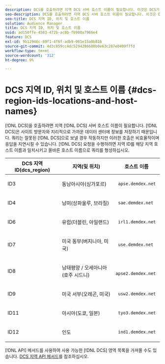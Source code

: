 ```yaml
---
description: DCS를 호출하려면 지역 DCS 서버 호스트 이름이 필요합니다. 이것은 DCS가 사이트 방문자와 지리적으로 가까운 데이터 센터에 정보를 저장하기 때문입니다. 쿼리를 잘못된 DCS로 보낼 경우 쿼리 기능이 작동하지만 이러한 호출은 비효율적이고 응답을 지연시킬 수 있습니다. DCS 요청을 수행하려면 지역 ID를 해당 지역 호스트 이름과 일치시키고 올바른 호스트 이름으로 쿼리를 형성하십시오.
seo-description: DCS를 호출하려면 지역 DCS 서버 호스트 이름이 필요합니다. 이것은 DCS가 사이트 방문자와 지리적으로 가까운 데이터 센터에 정보를 저장하기 때문입니다. 쿼리를 잘못된 DCS로 보낼 경우 쿼리 기능이 작동하지만 이러한 호출은 비효율적이고 응답을 지연시킬 수 있습니다. DCS 요청을 수행하려면 지역 ID를 해당 지역 호스트 이름과 일치시키고 올바른 호스트 이름으로 쿼리를 형성하십시오.
seo-title: DCS 지역 ID, 위치 및 호스트 이름
solution: Audience Manager
title: DCS 지역 ID, 위치 및 호스트 이름
uuid: ad150ffe-4583-472b-ac8b-fb900a7966e4
feature: DCS
exl-id: 9b12946c-89f1-4f6f-adb9-961e15a0b816
source-git-commit: 4d3c859cc4dc5294286680b0e63c287e0409f7fd
workflow-type: tm+mt
source-wordcount: '312'
ht-degree: 9%

---
```


# DCS 지역 ID, 위치 및 호스트 이름 {#dcs-region-ids-locations-and-host-names}

[!DNL DCS]을 호출하려면 지역 [!DNL DCS] 서버 호스트 이름이 필요합니다. [!DNL DCS]은 사이트 방문자와 지리적으로 가까운 데이터 센터에 정보를 저장하기 때문입니다. 쿼리는 잘못된 [!DNL DCS]으로 보낼 경우 작동하지만 이러한 호출은 비효율적이며 응답을 지연시킬 수 있습니다. [!DNL DCS] 요청을 수행하려면 지역 ID를 해당 지역 호스트 이름과 일치시키고 올바른 호스트 이름으로 쿼리를 형성하십시오.

<table id="table_643212E4F9C64DFF9443904B01D89CB3"> 
 <thead> 
  <tr> 
   <th colname="col1" class="entry"> DCS 지역 ID(dcs_region) </th> 
   <th colname="col2" class="entry"> 지역(및 위치) </th> 
   <th colname="col3" class="entry"> 호스트 이름 </th> 
  </tr> 
 </thead>
 <tbody> 
  <tr> 
   <td colname="col1"> <p>ID3 </p> </td> 
   <td colname="col2"> <p>동남아시아(싱가포르) </p> </td> 
   <td colname="col3"> <p> <code> apse.demdex.net</code> </p> </td> 
  </tr> 
  <tr> 
   <td colname="col1"> <p>ID4 </p> </td> 
   <td colname="col2"> <p>남미(상파울루, 브라질) </p> </td> 
   <td colname="col3"> <p> <code> sae.demdex.net</code> </p> </td> 
  </tr> 
  <tr> 
   <td colname="col1"> <p>ID6 </p> </td> 
   <td colname="col2"> <p>유럽(더블린, 아일랜드) </p> </td> 
   <td colname="col3"> <p> <code> irl1.demdex.net</code> </p> </td> 
  </tr> 
  <tr> 
   <td colname="col1"> <p>ID7 </p> </td> 
   <td colname="col2"> <p>미국 동부(버지니아, 미국) </p> </td> 
   <td colname="col3"> <p> <code> use.demdex.net</code> </p> </td> 
  </tr> 
  <tr> 
   <td colname="col1"> <p>ID8 </p> </td> 
   <td colname="col2"> <p>남태평양 / 오세아니아(호주 시드니) </p> </td> 
   <td colname="col3"> <p> <code> apse2.demdex.net</code> </p> </td> 
  </tr> 
  <tr> 
   <td colname="col1"> <p>ID9 </p> </td> 
   <td colname="col2"> <p>미국 서부(오레곤, 미국) </p> </td> 
   <td colname="col3"> <p> <code> usw2.demdex.net</code> </p> </td> 
  </tr> 
  <tr> 
   <td colname="col1"> <p>ID11 </p> </td> 
   <td colname="col2"> <p>아시아(도쿄, 일본) </p> </td> 
   <td colname="col3"> <p> <code> tyo3.demdex.net</code> </p> </td> 
  </tr>
  <tr> 
   <td colname="col1"> <p>ID12 </p> </td> 
   <td colname="col2"> <p>인도 </p> </td> 
   <td colname="col3"> <p> <code> ind1.demdex.net</code> </p> </td> 
  </tr> 
 </tbody> 
</table>

[!DNL API] 메서드를 사용하여 사용 가능한 [!DNL DCS] 영역 목록을 가져올 수도 있습니다. [DCS 지역 API 메서드](../../../api/rest-api-main/aam-api-dcs-regions.md)를 참조하십시오.
